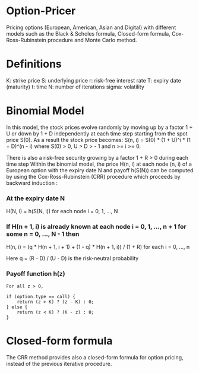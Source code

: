 # Option-Pricer

Pricing options (European, American, Asian and Digital) with different models such as the Black & Scholes formula, Closed-form formula, Cox-Ross-Rubinstein procedure and Monte Carlo method.

# Definitions
K: strike price
S: underlying price
r: risk-free interest rate
T: expiry date (maturity)
t: time
N: number of iterations
sigma: volatility

# Binomial Model

In this model, the stock prices evolve randomly by moving up by a factor 1 + U or down by 1 + D independently at each time step starting from the spot price S(0).
As a result the stock price becomes:
S(n, i) = S(0) * (1 + U)^i * (1 + D)^(n - i) where S(0) > 0, U > D > - 1 and n >= i >= 0.

There is also a risk-free security growing by a factor 1 + R > 0 during each time step
Within the binomial model, the price H(n, i) at each node (n, i) of a European option with the expiry date N and payoff h(S(N)) can be computed by using the Cox-Ross-Rubinstein (CRR) procedure which proceeds by backward induction :

### At the expiry date N

H(N, i) = h(S(N, i)) for each node i = 0, 1, ..., N

### If H(n + 1, i) is already known at each node i = 0, 1, ..., n + 1 for some n = 0, ..., N - 1 then
	
H(n, i) = (q * H(n + 1, i + 1) + (1 - q) * H(n + 1, i)) / (1 + R) for each i = 0, ..., n

Here q = (R - D) / (U - D) is the risk-neutral probability

### Payoff function h(z)

	For all z > 0,

	if (option.type == call) {
		return (z > K) ? (z - K) : 0;
	} else {
		return (z < K) ? (K - z) : 0;
	}

# Closed-form formula

The CRR method provides also a closed-form formula for option pricing, instead of the previous iterative procedure.

